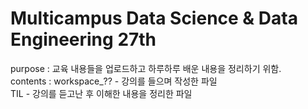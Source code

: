 # Multicampus Data Science & Data Engineering 27th  
purpose : 교육 내용들을 업로드하고 하루하루 배운 내용을 정리하기 위함.  
contents : workspace_?? - 강의를 들으며 작성한 파일  
           TIL - 강의를 듣고난 후 이해한 내용을 정리한 파일
